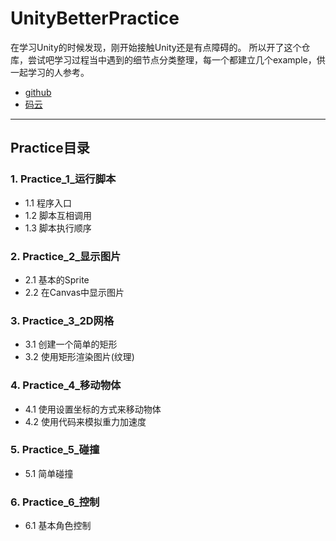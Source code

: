 # UnityBetterPractice
在学习Unity的时候发现，刚开始接触Unity还是有点障碍的。
所以开了这个仓库，尝试吧学习过程当中遇到的细节点分类整理，每一个都建立几个example，供一起学习的人参考。

* [github](https://github.com/warmwine/unitybetterpractice)
* [码云](https://gitee.com/warmwine/unitybetterpractice)

-----
## Practice目录

### 1. Practice_1_运行脚本
* 1.1 程序入口
* 1.2 脚本互相调用
* 1.3 脚本执行顺序
### 2. Practice_2_显示图片
* 2.1 基本的Sprite
* 2.2 在Canvas中显示图片
### 3. Practice_3_2D网格
* 3.1 创建一个简单的矩形
* 3.2 使用矩形渲染图片(纹理)
### 4. Practice_4_移动物体
* 4.1 使用设置坐标的方式来移动物体
* 4.2 使用代码来模拟重力加速度
### 5. Practice_5_碰撞
* 5.1 简单碰撞
### 6. Practice_6_控制
* 6.1 基本角色控制



